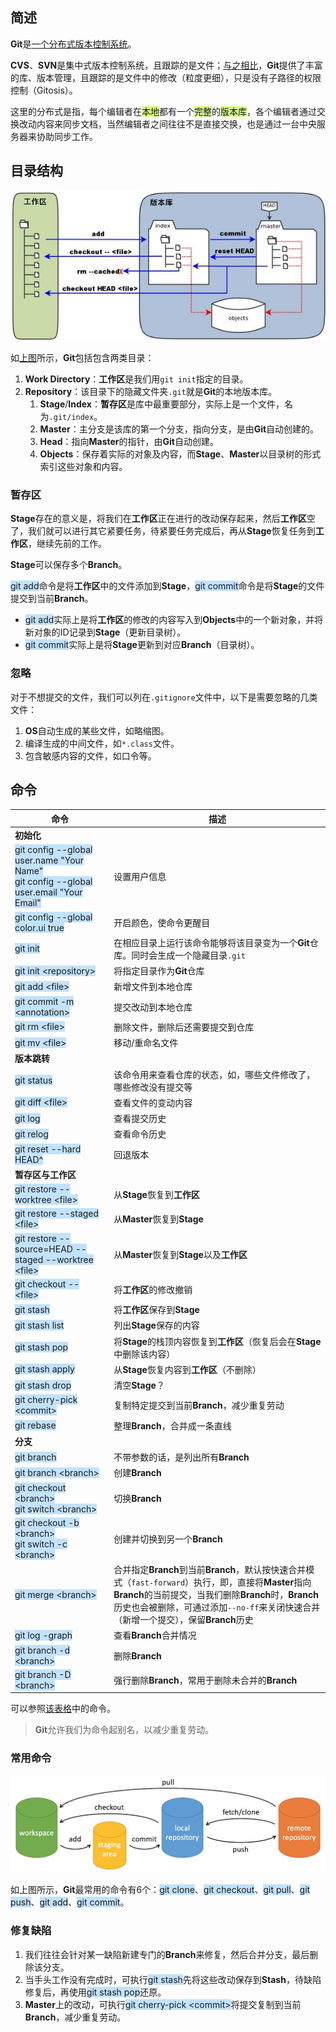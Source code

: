 ## 简述

**Git**是[一个分布式版本控制系统](https://www.liaoxuefeng.com/wiki/896043488029600)。

**CVS**、**SVN**是集中式版本控制系统，且跟踪的是文件；[与之相比](https://www.cnblogs.com/dazhidacheng/p/7478438.html)，**Git**提供了丰富的库、版本管理，且跟踪的是文件中的修改（粒度更细），只是没有子路径的权限控制（Gitosis）。

这里的分布式是指，每个编辑者在<span style=background:#d4fe7f>本地</span>都有一个<span style=background:#d4fe7f>完整</span>的<span style=background:#d4fe7f>版本库</span>，各个编辑者通过交换改动内容来同步文档，当然编辑者之间往往不是直接交换，也是通过一台中央服务器来协助同步工作。



## 目录结构

![](../images/10/git_area.jpg)

如[上图](https://www.runoob.com/git/git-workspace-index-repo.html)所示，**Git**包括包含两类目录：

1. **Work Directory**：**工作区**是我们用<span style=background:#c2e2ff></span>`git init`指定的目录。
2. **Repository**：该目录下的隐藏文件夹`.git`就是**Git**的本地版本库。
   1. **Stage**/**Index**：**暂存区**是库中最重要部分，实际上是一个文件，名为`.git/index`。
   2. **Master**：主分支是该库的第一个分支，指向分支，是由**Git**自动创建的。
   3. **Head**：指向**Master**的指针，由**Git**自动创建。
   4. **Objects**：保存着实际的对象及内容，而**Stage**、**Master**以目录树的形式索引这些对象和内容。

### 暂存区

**Stage**存在的意义是，将我们在**工作区**正在进行的改动保存起来，然后**工作区**空了，我们就可以进行其它紧要任务，待紧要任务完成后，再从**Stage**恢复任务到**工作区**，继续先前的工作。

**Stage**可以保存多个**Branch**。

<span style=background:#c2e2ff>git add</span>命令是将**工作区**中的文件添加到**Stage**，<span style=background:#c2e2ff>git commit</span>命令是将**Stage**的文件提交到当前**Branch**。

- <span style=background:#c2e2ff>git add</span>实际上是将**工作区**的修改的内容写入到**Objects**中的一个新对象，并将新对象的ID记录到**Stage**（更新目录树）。
- <span style=background:#c2e2ff>git commit</span>实际上是将**Stage**更新到对应**Branch**（目录树）。

### 忽略

对于不想提交的文件，我们可以列在`.gitignore`文件中，以下是需要忽略的几类文件：

1. **OS**自动生成的某些文件，如略缩图。
2. 编译生成的中间文件，如`*.class`文件。
3. 包含敏感内容的文件，如口令等。



## 命令

| 命令                                                         | 描述                                                         |
| ------------------------------------------------------------ | ------------------------------------------------------------ |
| **初始化**                                                   |                                                              |
| <span style=background:#c2e2ff>git config --global user.name "Your Name"</span><br/><span style=background:#c2e2ff>git config --global user.email "Your Email"</span> | 设置用户信息                                               |
| <span style=background:#c2e2ff>git config --global color.ui true</span> | 开启颜色，使命令更醒目                                     |
| <span style=background:#c2e2ff>git init</span>               | 在相应目录上运行该命令能够将该目录变为一个**Git**仓库。同时会生成一个隐藏目录`.git` |
| <span style=background:#c2e2ff>git init \<repository></span> | 将指定目录作为**Git**仓库                                  |
| <span style=background:#c2e2ff>git add \<file></span>        | 新增文件到本地仓库                                         |
| <span style=background:#c2e2ff>git commit -m \<annotation></span> | 提交改动到本地仓库                                         |
| <span style=background:#c2e2ff>git rm \<file></span>         | 删除文件，删除后还需要提交到仓库                           |
| <span style=background:#c2e2ff>git mv \<file></span>         | 移动/重命名文件                                            |
| **版本跳转**                                                 |                                                              |
| <span style=background:#c2e2ff>git status</span>             | 该命令用来查看仓库的状态，如，哪些文件修改了，哪些修改没有提交等 |
| <span style=background:#c2e2ff>git diff \<file></span>       | 查看文件的变动内容                                         |
| <span style=background:#c2e2ff>git log</span>                | 查看提交历史                                               |
| <span style=background:#c2e2ff>git relog</span>              | 查看命令历史                                               |
| <span style=background:#c2e2ff>git reset --hard HEAD^</span> | 回退版本                                                   |
| **暂存区与工作区**                                           |                                                              |
| <span style=background:#c2e2ff>git restore --worktree \<file></span> | 从**Stage**恢复到**工作区**                                |
| <span style=background:#c2e2ff>git restore --staged \<file></span> | 从**Master**恢复到**Stage**                                |
| <span style=background:#c2e2ff>git restore --source=HEAD --staged --worktree \<file></span> | 从**Master**恢复到**Stage**以及**工作区**                  |
| <span style=background:#c2e2ff>git checkout -- \<file></span> | 将**工作区**的修改撤销                                     |
| <span style=background:#c2e2ff>git stash</span>              | 将**工作区**保存到**Stage**                                |
| <span style=background:#c2e2ff>git stash list</span>         | 列出**Stage**保存的内容                                    |
| <span style=background:#c2e2ff>git stash pop</span>          | 将**Stage**的栈顶内容恢复到**工作区**（恢复后会在**Stage**中删除该内容） |
| <span style=background:#c2e2ff>git stash apply</span>        | 从**Stage**恢复内容到**工作区**（不删除）                  |
| <span style=background:#c2e2ff>git stash drop</span>         | 清空**Stage**？                                              |
| <span style=background:#c2e2ff>git cherry-pick \<commit></span> | 复制特定提交到当前**Branch**，减少重复劳动                 |
| <span style=background:#c2e2ff>git rebase</span>             | 整理**Branch**，合并成一条直线                             |
| **分支**                                                     |                                                              |
| <span style=background:#c2e2ff>git branch</span>             | 不带参数的话，是列出所有**Branch**                         |
| <span style=background:#c2e2ff>git branch  \<branch></span>  | 创建**Branch**                                             |
| <span style=background:#c2e2ff>git checkout \<branch></span><br/><span style=background:#c2e2ff>git switch \<branch></span> | 切换**Branch**                                             |
| <span style=background:#c2e2ff>git checkout -b \<branch></span><br/><span style=background:#c2e2ff>git switch -c \<branch></span> | 创建并切换到另一个**Branch**                               |
| <span style=background:#c2e2ff>git merge \<branch></span>    | 合并指定**Branch**到当前**Branch**，默认按快速合并模式（`fast-forward`）执行，即，直接将**Master**指向**Branch**的当前提交，当我们删除**Branch**时，**Branch**历史也会被删除，可通过添加`--no-ff`来关闭快速合并（新增一个提交），保留**Branch**历史 |
| <span style=background:#c2e2ff>git log -graph</span>         | 查看**Branch**合并情况                                     |
| <span style=background:#c2e2ff>git branch -d \<branch></span> | 删除**Branch**                                             |
| <span style=background:#c2e2ff>git branch -D \<branch></span> | 强行删除**Branch**，常用于删除未合并的**Branch**           |

可以参照[该表格](https://liaoxuefeng.gitee.io/resource.liaoxuefeng.com/git/git-cheat-sheet.pdf)中的命令。

> **Git**允许我们为命令起别名，以减少重复劳动。

### 常用命令

![](../images/10/git_command.jpg)

如上图所示，**Git**最常用的命令有6个：<span style=background:#c2e2ff>git clone</span>、<span style=background:#c2e2ff>git checkout</span>、<span style=background:#c2e2ff>git pull</span>、<span style=background:#c2e2ff>git push</span>、<span style=background:#c2e2ff>git add</span>、<span style=background:#c2e2ff>git commit</span>。

### 修复缺陷

1. 我们往往会针对某一缺陷新建专门的**Branch**来修复，然后合并分支，最后删除该分支。
2. 当手头工作没有完成时，可执行<span style=background:#c2e2ff>git stash</span>先将这些改动保存到**Stash**，待缺陷修复后，再使用<span style=background:#c2e2ff>git stash pop</span>还原。
3. **Master**上的改动，可执行<span style=background:#c2e2ff>git cherry-pick \<commit></span>将提交复制到当前**Branch**，减少重复劳动。

